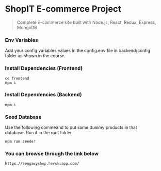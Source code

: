 # ShopIT E-commerce Project

> Complete E-commerce site built with Node.js, React, Redux, Express, MongoDB


### Env Variables

Add your config variables values in the config.env file in backend/config folder as shown in the course.

### Install Dependencies (Frontend)

```
cd frontend
npm i
```

### Install Dependencies (Backend)

```
npm i
```

### Seed Database

Use the following commeand to put some dummy products in that database.
Run it in the root folder.

```
npm run seeder
```
### You can browse through the link below
```
https://sengawyshop.herokuapp.com/
```
